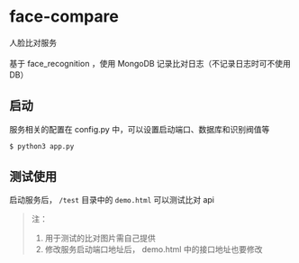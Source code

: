 # face-compare
人脸比对服务  
<br>
基于 face_recognition ，使用 MongoDB 记录比对日志（不记录日志时可不使用 DB）


## 启动
服务相关的配置在 config.py 中，可以设置启动端口、数据库和识别阀值等

```bash
$ python3 app.py
```

## 测试使用
启动服务后， `/test` 目录中的 `demo.html` 可以测试比对 api  

> 注：  
> 1. 用于测试的比对图片需自己提供  
> 2. 修改服务启动端口地址后， demo.html 中的接口地址也要修改
